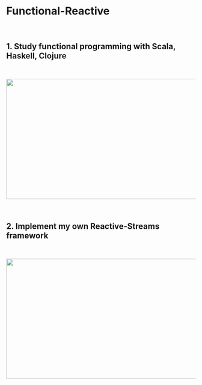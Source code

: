 # Functional-Reactive
<br>

## 1. Study functional programming with Scala, Haskell, Clojure 
<br>


<p align="center">
<img src="https://user-images.githubusercontent.com/38183241/50036763-db683700-004e-11e9-99f0-b07e2e0467d6.png" 
width="720" height="320" />
</p>

<br>

## 2. Implement my own Reactive-Streams framework
<br>

<p align="center">
<img src="https://user-images.githubusercontent.com/38183241/50036449-5f6cef80-004c-11e9-983d-e5db978c49f6.png" 
width="720" height="320" />
</p>
